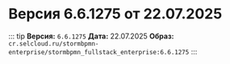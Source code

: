 # Версия 6.6.1275 от 22.07.2025

::: tip
**Версия:** `6.6.1275`
**Дата:** 22.07.2025
**Образ:** `cr.selcloud.ru/stormbpmn-enterprise/stormbpmn_fullstack_enterprise:6.6.1275`
:::
